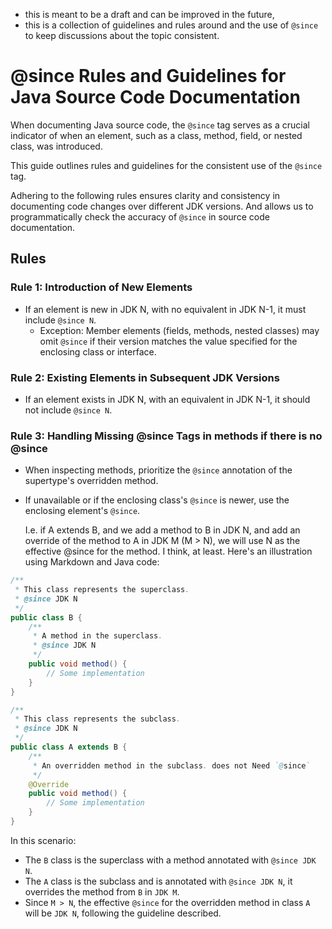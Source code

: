 * this is meant to be a draft and can be improved in the future,
* this is a collection of guidelines and rules around and the use of `@since` to keep discussions about the topic consistent.

# @since Rules and Guidelines for Java Source Code Documentation

When documenting Java source code, the `@since` tag serves as a crucial indicator of when an element, such as a class, method, field, or nested class, was introduced.

This guide outlines rules and guidelines for the consistent use of the `@since` tag.

Adhering to the following rules ensures clarity and consistency in documenting code changes over different JDK versions. And allows us to programmatically check the accuracy of `@since` in source code documentation.

## Rules

### Rule 1: Introduction of New Elements

- If an element is new in JDK N, with no equivalent in JDK N-1, it must include `@since N`.
  - Exception: Member elements (fields, methods, nested classes) may omit `@since` if their version matches the value specified for the enclosing class or interface.

### Rule 2: Existing Elements in Subsequent JDK Versions

- If an element exists in JDK N, with an equivalent in JDK N-1, it should not include `@since N`.

### Rule 3: Handling Missing @since Tags in methods if there is no @since

- When inspecting methods, prioritize the `@since` annotation of the supertype's overridden method.
- If unavailable or if the enclosing class's `@since` is newer, use the enclosing element's `@since`.

  I.e. if A extends B, and we add a method to B in JDK N, and add an override of the method to A in JDK M (M > N), we will use N as the effective @since for the method. I think, at least.
  Here's an illustration using Markdown and Java code:

```java
/**
 * This class represents the superclass.
 * @since JDK N
 */
public class B {
    /**
     * A method in the superclass.
     * @since JDK N
     */
    public void method() {
        // Some implementation
    }
}

/**
 * This class represents the subclass.
 * @since JDK N
 */
public class A extends B {
    /**
     * An overridden method in the subclass. does not Need `@since`
     */
    @Override
    public void method() {
        // Some implementation
    }
}
```

In this scenario:
- The `B` class is the superclass with a method annotated with `@since JDK N`.
- The `A` class is the subclass and is annotated with `@since JDK N`, it overrides the method from `B` in `JDK M`.
- Since `M > N`, the effective `@since` for the overridden method in class `A` will be `JDK N`, following the guideline described.